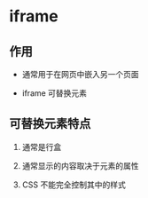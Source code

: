 # iframe

## 作用

*   通常用于在网页中嵌入另一个页面

*   iframe 可替换元素

## 可替换元素特点

1.  通常是行盒

2.  通常显示的内容取决于元素的属性

3.  CSS 不能完全控制其中的样式
